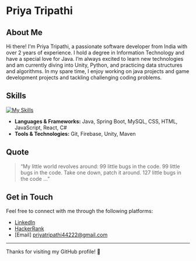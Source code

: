 # Priya Tripathi

## About Me

Hi there! I'm Priya Tripathi, a passionate software developer from India with over 2 years of experience. I hold a degree in Information Technology and have a special love for Java. I’m always excited to learn new technologies and am currently diving into Unity, Python, and practicing data structures and algorithms. In my spare time, I enjoy working on java projects and game development projects and tackling challenging coding problems.

## Skills

[![My Skills](https://skills.thijs.gg/icons?i=java,springboot,mysql,css,html,js,react,git,firebase,unity,csharp,maven)](https://skills.thijs.gg)

- **Languages & Frameworks:** Java, Spring Boot, MySQL, CSS, HTML, JavaScript, React, C#
- **Tools & Technologies:** Git, Firebase, Unity, Maven

## Quote

> “My little world revolves around: 99 little bugs in the code. 99 little bugs in the code. Take one down, patch it around. 127 little bugs in the code …”

## Get in Touch

Feel free to connect with me through the following platforms:
- [LinkedIn](https://www.linkedin.com/in/priyaxtx/) 
- [HackerRank](https://www.hackerrank.com/profile/priyatripathi441)
- [Email] priyatripathi44222@gmail.com

---

Thanks for visiting my GitHub profile! 🚀
